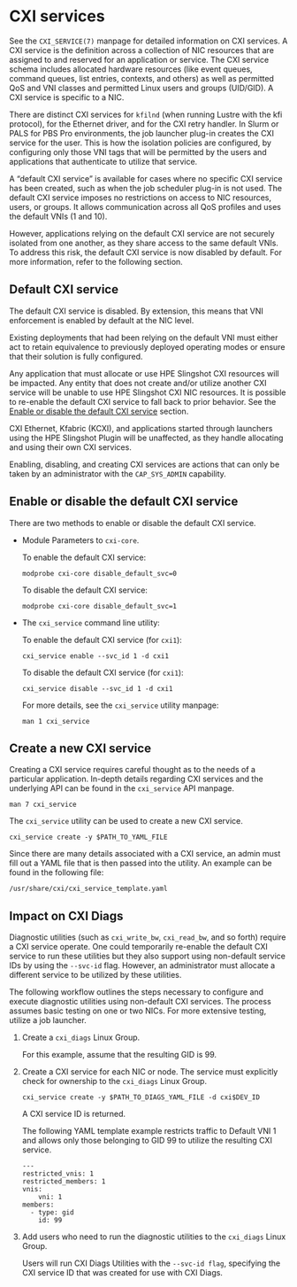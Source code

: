 # CXI services

See the `CXI_SERVICE(7)` manpage for detailed information on CXI services.
A CXI service is the definition across a collection of NIC resources that are assigned to and reserved for an application or service.
The CXI service schema includes allocated hardware resources (like event queues, command queues, list entries, contexts, and others) as well as permitted QoS and VNI classes and permitted Linux users and groups (UID/GID).
A CXI service is specific to a NIC.

There are distinct CXI services for `kfilnd` (when running Lustre with the kfi protocol), for the Ethernet driver, and for the CXI retry handler.
In Slurm or PALS for PBS Pro environments, the job launcher plug-in creates the CXI service for the user.
This is how the isolation policies are configured, by configuring only those VNI tags that will be permitted by the users and applications that authenticate to utilize that service.

A “default CXI service” is available for cases where no specific CXI service has been created, such as when the job scheduler plug-in is not used. The default CXI service imposes no restrictions on access to NIC resources, users, or groups. It allows communication across all QoS profiles and uses the default VNIs (1 and 10).

However, applications relying on the default CXI service are not securely isolated from one another, as they share access to the same default VNIs. To address this risk, the default CXI service is now disabled by default. For more information, refer to the following section.

## Default CXI service

The default CXI service is disabled. By extension, this means that VNI enforcement is enabled by default at the NIC level.

Existing deployments that had been relying on the default VNI must either act to retain equivalence to previously deployed operating modes or ensure that their solution is fully configured.

Any application that must allocate or use HPE Slingshot CXI resources will be impacted.
Any entity that does not create and/or utilize another CXI service will be unable to use HPE Slingshot CXI NIC resources.
It is possible to re-enable the default CXI service to fall back to prior behavior.
See the [Enable or disable the default CXI service](#enable-or-disable-the-default-cxi-service) section.

CXI Ethernet, Kfabric (KCXI), and applications started through launchers using the HPE Slingshot Plugin will be unaffected, as they handle allocating and using their own CXI services.

Enabling, disabling, and creating CXI services are actions that can only be taken by an administrator with the `CAP_SYS_ADMIN` capability.

## Enable or disable the default CXI service

There are two methods to enable or disable the default CXI service.

- Module Parameters to `cxi-core`.

  To enable the default CXI service:

  ```screen
  modprobe cxi-core disable_default_svc=0
  ```

  To disable the default CXI service:

  ```screen
  modprobe cxi-core disable_default_svc=1
  ```

- The `cxi_service` command line utility:
  
  To enable the default CXI service (for `cxi1`):

  ```screen
  cxi_service enable --svc_id 1 -d cxi1
  ```
  
  To disable the default CXI service (for `cxi1`):

  ```screen
  cxi_service disable --svc_id 1 -d cxi1
  ```

  For more details, see the `cxi_service` utility manpage:

  ```screen
  man 1 cxi_service
  ```

## Create a new CXI service

Creating a CXI service requires careful thought as to the needs of a particular application.
In-depth details regarding CXI services and the underlying API can be found in the `cxi_service` API manpage.

```screen
man 7 cxi_service
```

The `cxi_service` utility can be used to create a new CXI service.

```screen
cxi_service create -y $PATH_TO_YAML_FILE
```

Since there are many details associated with a CXI service, an admin must fill out a YAML file that is then passed into the utility.
An example can be found in the following file:

```screen
/usr/share/cxi/cxi_service_template.yaml
```

## Impact on CXI Diags

Diagnostic utilities (such as `cxi_write_bw`, `cxi_read_bw`, and so forth) require a CXI service operate.
One could temporarily re-enable the default CXI service to run these utilities but they also support using non-default service IDs by using the `--svc-id` flag.
However, an administrator must allocate a different service to be utilized by these utilities.

The following workflow outlines the steps necessary to configure and execute diagnostic utilities using non-default CXI services.
The process assumes basic testing on one or two NICs. For more extensive testing, utilize a job launcher.

1. Create a `cxi_diags` Linux Group.

   For this example, assume that the resulting GID is 99.

2. Create a CXI service for each NIC or node. The service must explicitly check for ownership to the `cxi_diags` Linux Group.

   ```screen
   cxi_service create -y $PATH_TO_DIAGS_YAML_FILE -d cxi$DEV_ID
   ```

   A CXI service ID is returned.

   The following YAML template example restricts traffic to Default VNI 1 and allows only those belonging to GID 99 to utilize the resulting CXI service.

      ```screen
      ---
      restricted_vnis: 1
      restricted_members: 1
      vnis:
          vni: 1
      members:
        - type: gid
          id: 99
      ```

3. Add users who need to run the diagnostic utilities to the `cxi_diags` Linux Group.
  
   Users will run CXI Diags Utilities with the `--svc-id flag`, specifying the CXI service ID that was created for use with CXI Diags.
